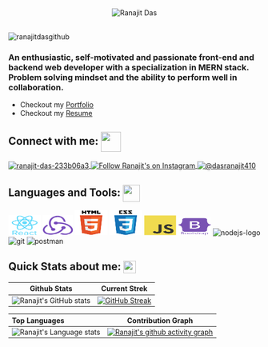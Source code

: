 <div align="center">
  <img align="center" width='750' height='250'  src="https://user-images.githubusercontent.com/101388961/185494692-c2286f2d-7eb6-49be-ac70-768d2f54f05c.gif" alt="Ranajit Das" />
</div>

<br/>

<p> <img height="25px" src="https://komarev.com/ghpvc/?username=ranajitdasgithub&label=Profile%20views&color=0e75b6&style=flat" alt="ranajitdasgithub" /> </p>

<h3>An enthusiastic, self-motivated and passionate front-end
and backend web developer with a specialization in MERN stack. Problem solving mindset and
the ability to perform well in collaboration.</h3>

- Checkout my <a href="https://ranajit-das-portfolio.netlify.app/">Portfolio</a>
- Checkout my <a href="https://drive.google.com/file/d/132sjpUre0NflL6Qr3mtpW7YaB30RRW3R/view?usp=sharing">Resume</a>

<h2 align="left">Connect with me:  <img src='https://raw.githubusercontent.com/rahulbanerjee26/githubProfileReadmeGenerator/main/gifs/handShake.gif' width="40px" height="40px" align="center"></h2>

<p align="left">
  <a href="https://linkedin.com/in/ranajit-das-233b06a3">
  <img align="center" src="https://raw.githubusercontent.com/rahuldkjain/github-profile-readme-generator/master/src/images/icons/Social/linked-in-alt.svg" alt="ranajit-das-233b06a3" height="40" width="60" />
  </a>
  <a href="https://www.instagram.com/ranajitworld/">
  <img src="https://raw.githubusercontent.com/Raymo111/Raymo111/master/socials/instagram.svg" height="40" width="60" align="center" alt="Follow Ranajit's on Instagram" title="Follow Ranajit's on Instagram"/>
   </a>
  <a href="https://www.hackerrank.com/dasranajit410?hr_r=1">
  <img align="center" src="https://user-images.githubusercontent.com/101388961/185494941-2ab8f5d3-6590-47fb-a524-f74bc9dd3adc.png" alt="@dasranajit410" height="50" width="50" />
  </a>
</p>

<h2 align="left">Languages and Tools:  <img src = "https://raw.githubusercontent.com/rahulbanerjee26/githubProfileReadmeGenerator/main/gifs/code.gif" width = 34px height=34px align="center"> </h2>

<p> 
  <img src="https://raw.githubusercontent.com/devicons/devicon/master/icons/react/react-original-wordmark.svg" alt="react" width="65" height="40"/>
  <img src="https://raw.githubusercontent.com/devicons/devicon/master/icons/redux/redux-original.svg" alt="redux" width="60" height="40"/>
  <img src="https://raw.githubusercontent.com/devicons/devicon/master/icons/html5/html5-original-wordmark.svg" alt="html5" width="65" height="50"/>
  <img src="https://raw.githubusercontent.com/devicons/devicon/master/icons/css3/css3-original-wordmark.svg" alt="css3" width="65" height="50"/>
  <img src="https://raw.githubusercontent.com/devicons/devicon/master/icons/javascript/javascript-original.svg" alt="javascript" width="65" height="40"/>
  <img src="https://raw.githubusercontent.com/devicons/devicon/master/icons/bootstrap/bootstrap-plain-wordmark.svg" alt="bootstrap" width="65" height="35"/>
  <img src="https://res.cloudinary.com/nico1711/image/upload/c_scale,h_30/v1598849653/node-js_tkywbk.png" alt="nodejs-logo" width='40'/>
  <img src="https://www.vectorlogo.zone/logos/git-scm/git-scm-icon.svg" alt="git" width="65" height="40"/>
  <img src="https://www.vectorlogo.zone/logos/getpostman/getpostman-icon.svg" alt="postman" width="40" height="40"/>
  <!-- <img src="https://www.vectorlogo.zone/logos/mongodb/mongodb-icon.svg" alt="mongodb" width="55" height="40"/> -->
  
 </p>

 <h2>Quick Stats about me: <img src='https://raw.githubusercontent.com/rahulbanerjee26/githubProfileReadmeGenerator/main/gifs/github.gif' width='25px' height="25px" align="center"></h2>

| Github Stats | Current Strek  |
| --- | --- |
| ![Ranajit's GitHub stats](https://github-readme-stats.vercel.app/api?username=ranajitdasgithub&show_icons=true&theme=cobalt) | [![GitHub Streak](https://github-readme-streak-stats.herokuapp.com?user=ranajitdasgithub&theme=cobalt)](https://git.io/streak-stats) |


<!-- Theme color -->
<!-- dark, radical, merko, gruvbox, tokyonight, onedark, cobalt, synthwave, highcontrast, dracula -->


| Top Languages | Contribution Graph  |
| :--- | --- |
| <img height=200 width=350 src="https://github-readme-stats-git-master-rstaa-rickstaa.vercel.app/api/top-langs/?username=ranajitdasgithub&layout=demo&langs_count=10&hide_border=false&role=OWNER,COLLABORATOR&theme=cobalt" alt="Ranajit's Language stats" /> | [![Ranajit's github activity graph](https://activity-graph.herokuapp.com/graph?username=ranajitdasgithub&custom_title=This%20is%20a%20title&hide_border=true&theme=dracula)](https://github.com/ranajitdasgithub/github-readme-activity-graph) |


